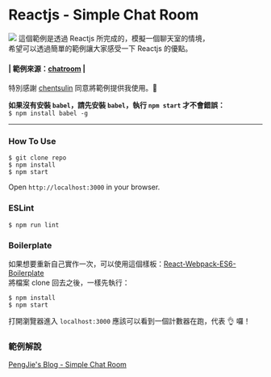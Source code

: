 # Reactjs - Simple Chat Room

![](http://i.imgur.com/SpbEtUM.png)
這個範例是透過 Reactjs 所完成的，模擬一個聊天室的情境，  
希望可以透過簡單的範例讓大家感受一下 Reactjs 的優點。
  
#### | 範例來源：[chatroom](https://github.com/web-seminar/chatroom) |  
特別感謝 [chentsulin](https://github.com/chentsulin) 同意將範例提供我使用。:pray:
  

**如果沒有安裝 `babel`，請先安裝 `babel`，執行 `npm start` 才不會錯誤：**  
`$ npm install babel -g`

- - -

### How To Use
`$ git clone repo`  
`$ npm install`  
`$ npm start`  

Open `http://localhost:3000` in your browser.

### ESLint
`$ npm run lint`

### Boilerplate
如果想要重新自己實作一次，可以使用這個樣板：[React-Webpack-ES6-Boilerplate](https://github.com/neighborhood999/react-webpack-es6-boilerplate)  
將檔案 clone 回去之後，一樣先執行：  

`$ npm install`  
`$ npm start`  
  
打開瀏覽器進入 `localhost:3000` 應該可以看到一個計數器在跑，代表 :ok_hand: 囉！

### 範例解說
[PengJie's Blog - Simple Chat Room](#)
